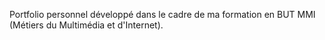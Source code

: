 Portfolio personnel développé dans le cadre de ma formation en BUT MMI (Métiers du Multimédia et d'Internet).
